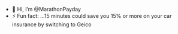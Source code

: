 - 👋 Hi, I’m @MarathonPayday
- ⚡ Fun fact: ...15 minutes could save you 15% or more on your car insurance by switching to Geico

<!---
MarathonPayday/MarathonPayday is a ✨ special ✨ repository because its `README.md` (this file) appears on your GitHub profile.
You can click the Preview link to take a look at your changes.
--->
